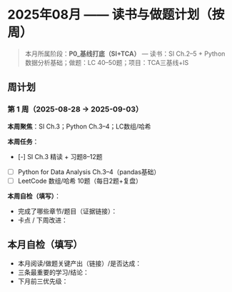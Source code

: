 # 2025年08月 —— 读书与做题计划（按周）

> 本月所属阶段：**P0_基线打底（SI+TCA）** — 读书：SI Ch.2–5 + Python 数据分析基础；做题：LC 40–50题；项目：TCA三基线+IS

## 周计划

### 第 1 周（2025-08-28 → 2025-09-03）
**本周聚焦**：SI Ch.3；Python Ch.3–4；LC数组/哈希

**本周任务**：
- [-] SI Ch.3 精读 + 习题8–12题
- [ ] Python for Data Analysis Ch.3–4（pandas基础）
- [ ] LeetCode 数组/哈希 10题（每日2题+复盘）

**本周自检（填写）**：
- 完成了哪些章节/题目（证据链接）：
- 卡点 / 下周改进：


## 本月自检（填写）
- 本月阅读/做题关键产出（链接）/是否达成：
- 三条最重要的学习/结论：
- 下月前三优先级：
